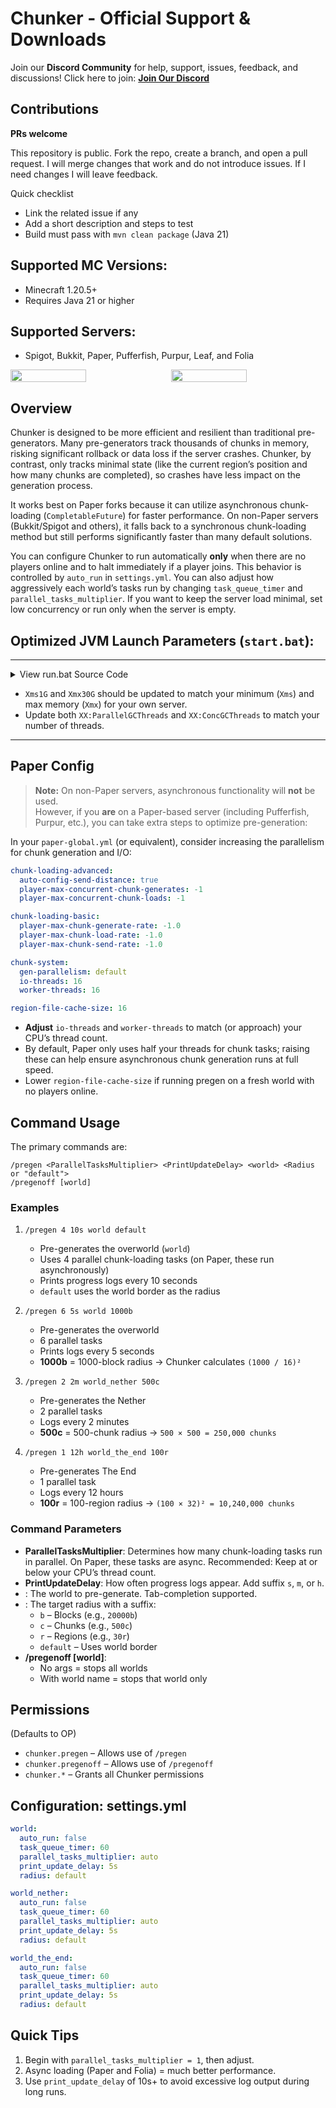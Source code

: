 # Chunker - Official Support & Downloads

Join our **Discord Community** for help, support, issues, feedback, and discussions!
Click here to join: **[Join Our Discord](https://discord.gg/FUx7fk4PsA)**

## Contributions

**PRs welcome**

This repository is public. Fork the repo, create a branch, and open a pull request. I will merge changes that work and do not introduce issues. If I need changes I will leave feedback.

Quick checklist
- Link the related issue if any
- Add a short description and steps to test
- Build must pass with `mvn clean package` (Java 21)

## Supported MC Versions:
- Minecraft 1.20.5+  
- Requires Java 21 or higher

## Supported Servers:
- Spigot, Bukkit, Paper, Pufferfish, Purpur, Leaf, and Folia

<div style="display: flex; justify-content: space-between; width: 100% !important;">
    <img src="https://www.davids-repo.dev/mc/chunker1.png" style="width: 49% !important; height: auto;">
    <img src="https://www.davids-repo.dev/mc/chunker2.png" style="width: 49% !important; height: auto;">
</div>

## Overview
Chunker is designed to be more efficient and resilient than traditional pre-generators. Many pre-generators track thousands of chunks in memory, risking significant rollback or data loss if the server crashes. Chunker, by contrast, only tracks minimal state (like the current region’s position and how many chunks are completed), so crashes have less impact on the generation process.

It works best on Paper forks because it can utilize asynchronous chunk-loading (`CompletableFuture`) for faster performance. On non-Paper servers (Bukkit/Spigot and others), it falls back to a synchronous chunk-loading method but still performs significantly faster than many default solutions.

You can configure Chunker to run automatically **only** when there are no players online and to halt immediately if a player joins. This behavior is controlled by `auto_run` in `settings.yml`. You can also adjust how aggressively each world’s tasks run by changing `task_queue_timer` and `parallel_tasks_multiplier`. If you want to keep the server load minimal, set low concurrency or run only when the server is empty.

## Optimized JVM Launch Parameters (`start.bat`):

---
<details>
  <summary>
      View run.bat Source Code
  </summary>

```bash
@echo off
for %%f in (*.jar) do set JAR=%%f
REM Launching Java with Aikar's flags
java ^
 -Xms1G ^
 -Xmx=30G ^
 -XX:+UseG1GC ^
 -XX:+UnlockExperimentalVMOptions ^
 -XX:G1NewSizePercent=30 ^
 -XX:G1MaxNewSizePercent=40 ^
 -XX:G1HeapRegionSize=8M ^
 -XX:G1ReservePercent=20 ^
 -XX:G1HeapWastePercent=5 ^
 -XX:G1MixedGCCountTarget=4 ^
 -XX:InitiatingHeapOccupancyPercent=15 ^
 -XX:G1MixedGCLiveThresholdPercent=90 ^
 -XX:G1RSetUpdatingPauseTimePercent=5 ^
 -XX:SurvivorRatio=32 ^
 -XX:+PerfDisableSharedMem ^
 -XX:MaxTenuringThreshold=1 ^
 -XX:+OptimizeStringConcat ^
 -XX:+UseCompressedOops ^
 -XX:+DisableExplicitGC ^
 -XX:+AlwaysPreTouch ^
 -XX:+ParallelRefProcEnabled ^
 -XX:+UseNUMA ^
 -XX:ParallelGCThreads=16 ^
 -XX:ConcGCThreads=16 ^
 -XX:MaxGCPauseMillis=50 ^
 -Dusing.aikars.flags=https://mcflags.emc.gs ^
 -Daikars.new.flags=true ^
 -jar "%JAR%" --nogui
pause
```

</details>

- `Xms1G` and `Xmx30G` should be updated to match your minimum (`Xms`) and max memory (`Xmx`) for your own server.
- Update both `XX:ParallelGCThreads` and `XX:ConcGCThreads` to match your number of threads.
---

## Paper Config
> **Note:** On non-Paper servers, asynchronous functionality will **not** be used.  
> However, if you **are** on a Paper-based server (including Pufferfish, Purpur, etc.), you can take extra steps to optimize pre-generation:

In your `paper-global.yml` (or equivalent), consider increasing the parallelism for chunk generation and I/O:

```yaml
chunk-loading-advanced:
  auto-config-send-distance: true
  player-max-concurrent-chunk-generates: -1
  player-max-concurrent-chunk-loads: -1

chunk-loading-basic:
  player-max-chunk-generate-rate: -1.0
  player-max-chunk-load-rate: -1.0
  player-max-chunk-send-rate: -1.0

chunk-system:
  gen-parallelism: default
  io-threads: 16
  worker-threads: 16

region-file-cache-size: 16
```

- **Adjust** `io-threads` and `worker-threads` to match (or approach) your CPU’s thread count.
- By default, Paper only uses half your threads for chunk tasks; raising these can help ensure asynchronous chunk generation runs at full speed.
- Lower `region-file-cache-size` if running pregen on a fresh world with no players online.

## Command Usage

The primary commands are:

```text
/pregen <ParallelTasksMultiplier> <PrintUpdateDelay> <world> <Radius or "default">
/pregenoff [world]
```

### Examples
1. `/pregen 4 10s world default`
   - Pre-generates the overworld (`world`)  
   - Uses 4 parallel chunk-loading tasks (on Paper, these run asynchronously)  
   - Prints progress logs every 10 seconds  
   - `default` uses the world border as the radius

2. `/pregen 6 5s world 1000b`
   - Pre-generates the overworld  
   - 6 parallel tasks  
   - Prints logs every 5 seconds  
   - **1000b** = 1000-block radius → Chunker calculates `(1000 / 16)²`

3. `/pregen 2 2m world_nether 500c`
   - Pre-generates the Nether  
   - 2 parallel tasks  
   - Logs every 2 minutes  
   - **500c** = 500-chunk radius → `500 × 500 = 250,000 chunks`

4. `/pregen 1 12h world_the_end 100r`
   - Pre-generates The End  
   - 1 parallel task  
   - Logs every 12 hours  
   - **100r** = 100-region radius → `(100 × 32)² = 10,240,000 chunks`

### Command Parameters
- **ParallelTasksMultiplier**: Determines how many chunk-loading tasks run in parallel. On Paper, these tasks are async. Recommended: Keep at or below your CPU’s thread count.
- **PrintUpdateDelay**: How often progress logs appear. Add suffix `s`, `m`, or `h`.
- **<world>**: The world to pre-generate. Tab-completion supported.
- **<Radius>**: The target radius with a suffix:
  - `b` – Blocks (e.g., `20000b`)
  - `c` – Chunks (e.g., `500c`)
  - `r` – Regions (e.g., `30r`)
  - `default` – Uses world border
- **/pregenoff [world]**:
  - No args = stops all worlds  
  - With world name = stops that world only

## Permissions
(Defaults to OP)

- `chunker.pregen` – Allows use of `/pregen`
- `chunker.pregenoff` – Allows use of `/pregenoff`
- `chunker.*` – Grants all Chunker permissions

## Configuration: settings.yml

```yaml
world:
  auto_run: false
  task_queue_timer: 60
  parallel_tasks_multiplier: auto
  print_update_delay: 5s
  radius: default

world_nether:
  auto_run: false
  task_queue_timer: 60
  parallel_tasks_multiplier: auto
  print_update_delay: 5s
  radius: default

world_the_end:
  auto_run: false
  task_queue_timer: 60
  parallel_tasks_multiplier: auto
  print_update_delay: 5s
  radius: default
```

## Quick Tips
1. Begin with `parallel_tasks_multiplier = 1`, then adjust.
2. Async loading (Paper and Folia) = much better performance.
3. Use `print_update_delay` of 10s+ to avoid excessive log output during long runs.
